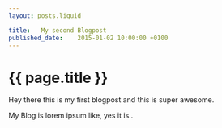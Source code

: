 ```yaml
---
layout: posts.liquid

title:   My second Blogpost
published_date:    2015-01-02 10:00:00 +0100
---
```

# {{ page.title }}

Hey there this is my first blogpost and this is super awesome.

My Blog is lorem ipsum like, yes it is..
